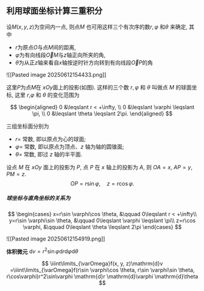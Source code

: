 ## 利用球面坐标计算三重积分

设$M(x,y,z)$为空间内一点, 则点$M$ 也可用这样三个有次序的数$r,\varphi$ 和$\theta$ 来确定, 其中

- $r$为原点$O$与点$M$间的距离,
- $\varphi$为有向线段$\overrightarrow OM$与$z$轴正向所夹的角,
- $\theta$为从正$z$轴来看自$x$轴按逆时针方向转到有向线段$\overrightarrow OP$的角

![[Pasted image 20250612154433.png]]

这里$P$为点$M$在
$xOy$面上的投影(如图). 这样的三个数 $r,\varphi$ 和 $\theta$ 叫做点 $M$ 的球面坐标, 这里 $r$,$\varphi$ 和 $\theta$ 的变化范围为

$$
\begin{aligned}
	0 &\leqslant r < +\infty, \\
	0 &\leqslant \varphi \leqslant \pi, \\
	0 &\leqslant \theta \leqslant 2\pi.
\end{aligned}
$$

三组坐标面分别为

- $r=$ 常数, 即以原点为心的球面;
- $\varphi=$ 常数, 即以原点为顶点、$z$ 轴为轴的圆锥面;
- $\theta=$ 常数, 即过 $z$ 轴的半平面.

设点 $M$ 在 $xOy$ 面上的投影为 $P$, 点 $P$ 在 $x$ 轴上的投影为 $A$, 则 $OA=x$, $AP=y$, $PM=z$.
$$OP=r\sin\varphi, \quad z=r\cos\varphi.$$

##### 球坐标与直角坐标的关系为

$$
\begin{cases}
	x=r\sin \varphi\cos \theta, &\qquad 0\leqslant r < +\infty\\
	y=r\sin \varphi\sin \theta, &\qquad 0\leqslant \varphi \leqslant \pi\\
	z=r\cos \varphi, &\qquad 0\leqslant \theta \leqslant 2\pi
\end{cases}
$$

![[Pasted image 20250612154919.png]]

**体积微元** $\mathrm{d}v=r^2\sin\varphi \mathrm{d}r \mathrm{d}\varphi \mathrm{d}\theta$

$$
\iiint\limits_{\varOmega}f(x, y, z)\mathrm{d}v
=\iiint\limits_{\varOmega}f(r\sin \varphi\cos \theta, r\sin \varphi\sin \theta, r\cos\varphi)r^2\sin\varphi \mathrm{d}r \mathrm{d}\varphi \mathrm{d}\theta
$$
